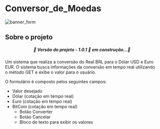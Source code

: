 # Conversor_de_Moedas #

![banner_form](https://user-images.githubusercontent.com/81047389/185815811-c71c9a23-f5ac-4794-a452-94d2c110b394.png)

## Sobre o projeto

<h5 align="center">🚧 Versão do projeto - 1.0.1 🚀 em construção...🚧</h5>
Um sistema que realiza a conversão do Real BRL para o Dólar USD e Euro EUR.
O sistema busca informações da conversão em tempo real utilizando o método GET e exibe o valor para o usuário.

O formulário é composto pelos seguintes campos:
* Valor desejado       
* Dólar (cotação em tempo real)
* Euro  (cotação em tempo real)
* BitCoin (cotação em tempo real)
  * Botão Converter
  * Botão Cancelar
  * Bloco de texto para exibir os valores
